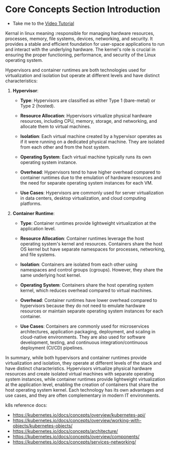 # Core Concepts Section Introduction

 - Take me to the [Video Tutorial](https://kodekloud.com/topic/core-concepts-section-introduction/)

Kernal in linux meaning :responsible for managing hardware resources, processes, memory, file systems, devices, networking, and security. It provides a stable and efficient foundation for user-space applications to run and interact with the underlying hardware. The kernel's role is crucial in ensuring the proper functioning, performance, and security of the Linux operating system.


Hypervisors and container runtimes are both technologies used for virtualization and isolation but operate at different levels and have distinct characteristics:

1. **Hypervisor**:

   - **Type**: Hypervisors are classified as either Type 1 (bare-metal) or Type 2 (hosted).
   
   - **Resource Allocation**: Hypervisors virtualize physical hardware resources, including CPU, memory, storage, and networking, and allocate them to virtual machines.
   
   - **Isolation**: Each virtual machine created by a hypervisor operates as if it were running on a dedicated physical machine. They are isolated from each other and from the host system.
   
   - **Operating System**: Each virtual machine typically runs its own operating system instance.
   
   - **Overhead**: Hypervisors tend to have higher overhead compared to container runtimes due to the emulation of hardware resources and the need for separate operating system instances for each VM.
   
   - **Use Cases**: Hypervisors are commonly used for server virtualization in data centers, desktop virtualization, and cloud computing platforms.

2. **Container Runtime**:

   - **Type**: Container runtimes provide lightweight virtualization at the application level.
   
   - **Resource Allocation**: Container runtimes leverage the host operating system's kernel and resources. Containers share the host OS kernel but have separate namespaces for processes, networking, and file systems.
   
   - **Isolation**: Containers are isolated from each other using namespaces and control groups (cgroups). However, they share the same underlying host kernel.
   
   - **Operating System**: Containers share the host operating system kernel, which reduces overhead compared to virtual machines.
   
   - **Overhead**: Container runtimes have lower overhead compared to hypervisors because they do not need to emulate hardware resources or maintain separate operating system instances for each container.
   
   - **Use Cases**: Containers are commonly used for microservices architectures, application packaging, deployment, and scaling in cloud-native environments. They are also used for software development, testing, and continuous integration/continuous deployment (CI/CD) pipelines.

In summary, while both hypervisors and container runtimes provide virtualization and isolation, they operate at different levels of the stack and have distinct characteristics. Hypervisors virtualize physical hardware resources and create isolated virtual machines with separate operating system instances, while container runtimes provide lightweight virtualization at the application level, enabling the creation of containers that share the host operating system kernel. Each technology has its own advantages and use cases, and they are often complementary in modern IT environments.



k8s reference docs:
- https://kubernetes.io/docs/concepts/overview/kubernetes-api/
- https://kubernetes.io/docs/concepts/overview/working-with-objects/kubernetes-objects/
- https://kubernetes.io/docs/concepts/architecture/
- https://kubernetes.io/docs/concepts/overview/components/
- https://kubernetes.io/docs/concepts/services-networking/

